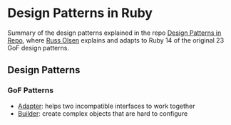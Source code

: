 # Design Patterns in Ruby

Summary of the design patterns explained in the repo [Design Patterns in Repo](http://designpatternsinruby.com/), where [Russ Olsen](http://russolsen.com/) explains and adapts to Ruby 14 of the original 23 GoF design patterns. 

## Design Patterns  

### GoF Patterns

* [Adapter](): helps two incompatible interfaces to work together
*  [Builder](): create complex objects that are hard to configure



